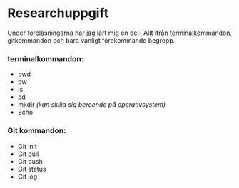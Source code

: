 # Researchuppgift

Under föreläsningarna har jag lärt mig en del- Allt ifrån terminalkommandon, gitkommandon och bara vanligt förekommande begrepp.

### **terminalkommandon:**
- pwd
- pw
- ls
- cd
- mkdir *(kan skilja sig beroende på operativsystem)*
- Echo

### **Git kommandon:**
- Git init
- Git pull
- Git push
- Git status
- Git log
